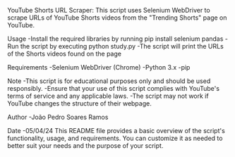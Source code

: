 YouTube Shorts URL Scraper:
This script uses Selenium WebDriver to scrape URLs of YouTube Shorts videos from the "Trending Shorts" page on YouTube.

Usage
-Install the required libraries by running pip install selenium pandas
-Run the script by executing python study.py
-The script will print the URLs of the Shorts videos found on the page

Requirements
-Selenium WebDriver (Chrome)
-Python 3.x
-pip

Note
-This script is for educational purposes only and should be used responsibly.
-Ensure that your use of this script complies with YouTube's terms of service and any applicable laws.
-The script may not work if YouTube changes the structure of their webpage.

Author
-João Pedro Soares Ramos

Date
-05/04/24
This README file provides a basic overview of the script's functionality, usage, and requirements. You can customize it as needed to better suit your needs and the purpose of your script.
